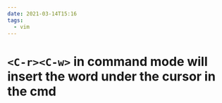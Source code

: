 ```yaml
---
date: 2021-03-14T15:16
tags:
  - vim
---
```


# `<C-r><C-w>` in command mode will insert the word under the cursor in the cmd
